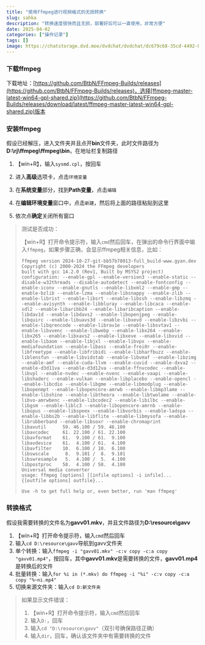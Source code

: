 ```yaml
---
title: "使用ffmpeg进行视频格式的无损转换"
slug: sahka
description: "转换速度很快而且无损，部署好后可以一直使用，非常方便"
date: 2025-04-02
categories: ["操作记录"]
tags: []
image: https://chatstorage.dvd.moe/dvdchat/dvdchat/dc679c68-35cd-4492-87cc-c3ba485219d7.jpg
---
```


### 下载ffmpeg

下载地址：[https://github.com/BtbN/FFmpeg-Builds/releases](https://github.com/BtbN/FFmpeg-Builds/releases)，选择[ffmpeg-master-latest-win64-gpl-shared.zip](https://github.com/BtbN/FFmpeg-Builds/releases/download/latest/ffmpeg-master-latest-win64-gpl-shared.zip)版本

### 安装ffmpeg

假设已经解压，进入文件夹并且点开**bin**文件夹，此时文件路径为**D:\rj\ffmpeg\ffmpeg\bin**，在地址栏复制路径

1. 【win+R】，输入`sysmd.cpl`，按回车

2. 进入**高级**选项卡，点击`环境变量`

3. 在**系统变量**部分，找到**Path变量**，点击`编辑`

4. 在**编辑环境变量**窗口中，点击`新建`，然后将上面的路径粘贴到这里

5. 依次点**确定**关闭所有窗口

>测试是否成功：
>
>【win+R】打开命令提示符，输入`cmd`然后回车，在弹出的命令行界面中输入`ffmpeg`，如果步骤正确，会显示ffmpeg相关信息，比如：
>
>```
>ffmpeg version 2024-10-27-git-bb57b78013-full_build-www.gyan.dev Copyright (c) 2000-2024 the FFmpeg developers
>built with gcc 14.2.0 (Rev1, Built by MSYS2 project)
>configuration: --enable-gpl --enable-version3 --enable-static --disable-w32threads --disable-autodetect --enable-fontconfig --enable-iconv --enable-gnutls --enable-libxml2 --enable-gmp --enable-bzlib --enable-lzma --enable-libsnappy --enable-zlib --enable-librist --enable-libsrt --enable-libssh --enable-libzmq --enable-avisynth --enable-libbluray --enable-libcaca --enable-sdl2 --enable-libaribb24 --enable-libaribcaption --enable-libdav1d --enable-libdavs2 --enable-libopenjpeg --enable-libquirc --enable-libuavs3d --enable-libxevd --enable-libzvbi --enable-libqrencode --enable-librav1e --enable-libsvtav1 --enable-libvvenc --enable-libwebp --enable-libx264 --enable-libx265 --enable-libxavs2 --enable-libxeve --enable-libxvid --enable-libaom --enable-libjxl --enable-libvpx --enable-mediafoundation --enable-libass --enable-frei0r --enable-libfreetype --enable-libfribidi --enable-libharfbuzz --enable-liblensfun --enable-libvidstab --enable-libvmaf --enable-libzimg --enable-amf --enable-cuda-llvm --enable-cuvid --enable-dxva2 --enable-d3d11va --enable-d3d12va --enable-ffnvcodec --enable-libvpl --enable-nvdec --enable-nvenc --enable-vaapi --enable-libshaderc --enable-vulkan --enable-libplacebo --enable-opencl --enable-libcdio --enable-libgme --enable-libmodplug --enable-libopenmpt --enable-libopencore-amrwb --enable-libmp3lame --enable-libshine --enable-libtheora --enable-libtwolame --enable-libvo-amrwbenc --enable-libcodec2 --enable-libilbc --enable-libgsm --enable-liblc3 --enable-libopencore-amrnb --enable-libopus --enable-libspeex --enable-libvorbis --enable-ladspa --enable-libbs2b --enable-libflite --enable-libmysofa --enable-librubberband --enable-libsoxr --enable-chromaprint
>libavutil      59. 46.100 / 59. 46.100
>libavcodec     61. 22.100 / 61. 22.100
>libavformat    61.  9.100 / 61.  9.100
>libavdevice    61.  4.100 / 61.  4.100
>libavfilter    10.  6.100 / 10.  6.100
>libswscale      8.  9.101 /  8.  9.101
>libswresample   5.  4.100 /  5.  4.100
>libpostproc    58.  4.100 / 58.  4.100
>Universal media converter
>usage: ffmpeg [options] [[infile options] -i infile]... {[outfile options] outfile}...
>
>Use -h to get full help or, even better, run 'man ffmpeg'
>```

### 转换格式

假设我需要转换的文件名为**gavv01.mkv**，并且文件路径为**D:\resource\gavv**

1. 【win+R】打开命令提示符，输入`cmd`然后回车
1. 输入`cd D:\resource\gavv`导航到gavv文件夹
1. 单个转换：输入`ffmpeg -i "gavv01.mkv" -c:v copy -c:a copy "gavv01.mp4"`，按回车，其中**gavv01.mkv**是需要转换的文件，**gavv01.mp4**是转换后的文件
1. 批量转换：输入`for %i in (*.mkv) do ffmpeg -i "%i" -c:v copy -c:a copy "%~ni.mp4"`
1. 切换来源文件夹：输入`cd D:新文件夹`

> 如果显示文件错误：
>
> 1. 【win+R】打开命令提示符，输入`cmd`然后回车
> 2. 输入`D:`，回车
> 3. 输入`cd "D:\resource\gavv"`（双引号确保路径正确）
> 4. 输入`dir`，回车，确认该文件夹中有需要转换的文件

